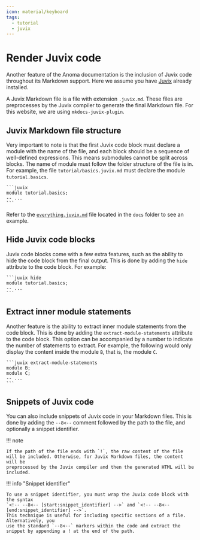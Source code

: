 ```yaml
---
icon: material/keyboard
tags:
  - tutorial
  - juvix
---
```


# Render Juvix code

Another feature of the Anoma documentation is the inclusion of Juvix code
throughout its Markdown support. Here we assume you have
[Juvix](https://docs.juvix.org) already installed.

A Juvix Markdown file is a file with extension `.juvix.md`. These files are
preprocesses by the Juvix compiler to generate the final Markdown file. For this
website, we are using `mkdocs-juvix-plugin`.

## Juvix Markdown file structure

Very important to note is that the first Juvix code block must declare a module
with the name of the file, and each block should be a sequence of well-defined
expressions. This means submodules cannot be split across blocks. The name of
 module must follow the folder structure of the file is in. For example, the
 file `tutorial/basics.juvix.md` must declare the module
`tutorial.basics`.

<pre><code>```juvix
module tutorial.basics;
-- ...
```</code></pre>

Refer to the [`everything.juvix.md`](../everything.juvix.md) file located in the
`docs` folder to see an example.

## Hide Juvix code blocks

Juvix code blocks come with a few extra features, such as the ability to hide
the code block from the final output. This is done by adding the `hide`
attribute to the code block. For example:

<pre><code>```juvix hide
module tutorial.basics;
-- ...
```</code></pre>

## Extract inner module statements

Another feature is the ability to extract inner module statements from the code
block. This is done by adding the `extract-module-statements` attribute to the
code block. This option can be accompanied by a number to indicate the number of
statements to extract. For example, the following would only display the content
inside the module `B`, that is, the module `C`.

<pre><code>```juvix extract-module-statements
module B;
module C;
-- ...
```</code></pre>

## Snippets of Juvix code

You can also include snippets of Juvix code in your Markdown files. This is done
by adding the `--8<--` comment followed by the path to the file, and optionally
a snippet identifier.

!!! note

    If the path of the file ends with `!`, the raw content of the file
    will be included. Otherwise, for Juvix Markdown files, the content will be
    preprocessed by the Juvix compiler and then the generated HTML will be
    included.


!!! info "Snippet identifier"

    To use a snippet identifier, you must wrap the Juvix code block with the syntax
    `<!-- --8<-- [start:snippet_identifier] -->` and `<!-- --8<-- [end:snippet_identifier] -->`.
    This technique is useful for including specific sections of a file. Alternatively, you
    use the standard `--8<--` markers within the code and extract the snippet by appending a ! at the end of the path.